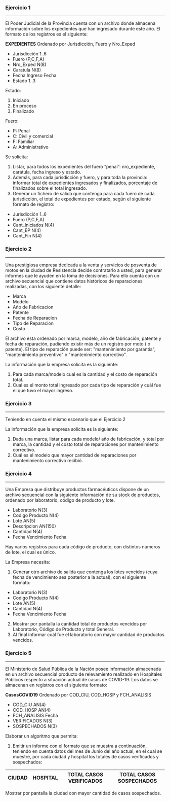 ### Ejercicio 1
---

El Poder Judicial de la Provincia cuenta con un archivo donde almacena información sobre los expedientes que han ingresado durante este año. El formato de los registros es el siguiente:

**EXPEDIENTES** Ordenado por Jurisdicción, Fuero y Nro_Exped
<ul class='fileul'>
	<li class='clave'>Jurisdicción <a>1..6</a>
	<li class='clave'>Fuero <a>(P,C,F,A)</a>
	<li class='clave'>Nro_Exped <a>N(8)</a>
	<li>Caratula <a>N(8)</a>
	<li>Fecha Ingreso <a>Fecha</a>
	<li>Estado <a>1..3</a>
</ul>

Estado:

1. Iniciado
2. En proceso
3. Finalizado

Fuero: 

- P: Penal
- C: Civil y comercial
- F: Familiar
- A: Administrativo


Se solicita:  

1. Listar, para todos los expedientes del fuero “penal”: nro_expediente, carátula, fecha ingreso y estado. 
2. Además, para cada jurisdicción y fuero, y para toda la provincia: informar total de expedientes ingresados y finalizados, porcentaje de finalizados sobre el total ingresado.
3. Generar un fichero de salida que contenga para cada fuero de cada jurisdicción, el total de expedientes por estado, según el siguiente formato de registro:

<ul class='fileul'>
	<li class='clave'>Jurisdicción <a>1..6</a>
	<li class='clave'>Fuero <a>(P,C,F,A)</a>
	<li>Cant_Iniciados <a>N(4)</a>
	<li>Cant_EP <a>N(4)</a>
	<li>Cant_Fin <a>N(4)</a>
</ul>

### Ejercicio 2
---

Una prestigiosa empresa dedicada a la venta y servicios de posventa de motos en la ciudad de Resistencia decide contratarlo a usted, para generar informes que le ayuden en la toma de decisiones.
Para ello cuenta con un archivo secuencial que contiene datos históricos de reparaciones realizadas, con los siguiente detalle:
 
<ul class='fileul'>
	<li>Marca
	<li>Modelo
	<li>Año de Fabricacion
	<li>Patente
	<li>Fecha de Reparacion
	<li>Tipo de Reparacion
	<li>Costo
</ul>


El archivo esta ordenado por marca, modelo, año de fabricación, patente y fecha de reparación, pudiendo existir más de un registro por moto ( o patente).
El tipo de reparación puede ser: "mantenimiento por garantía", "mantenimiento preventivo" o "mantenimiento correctivo".

La información que la empresa solicita es la siguiente:

1. Para cada marca/modelo cual es la cantidad y el costo de reparación total. 
2. Cual es el monto total ingresado por cada tipo de reparación y cuál fue el que tuvo el mayor ingreso.


### Ejercicio 3
---

Teniendo en cuenta el mismo escenario que el Ejercicio 2

La información que la empresa solicita es la siguiente:

1. Dada una marca, listar para cada modelo/ año de fabricación, y total por marca, la cantidad y el costo total de reparaciones por mantenimiento correctivo.
2. Cuál es el modelo que mayor cantidad de reparaciones por mantenimiento correctivo recibió.

### Ejercicio 4
---

Una Empresa que distribuye productos farmacéuticos  dispone de un archivo secuencial con la siguiente información de su stock de productos, ordenado por laboratorio, código de producto y lote.

<ul class='fileul'>
	<li>Laboratorio <a>N(3)</a>
	<li>Codigo Producto <a>N(4)</a>
	<li>Lote <a>AN(5)</a>
	<li>Descripcion <a>AN(150)</a>
	<li>Cantidad <a>N(4)</a>
	<li>Fecha Vencimiento <a>Fecha</a>
</ul>

Hay varios registros para cada código de producto, con distintos números de lote, el cual es único.

La Empresa necesita:

1. Generar otro archivo de salida que contenga los lotes vencidos (cuya fecha de vencimiento sea posterior a la actual), con el siguiente formato:

<ul class='fileul'>
	<li>Laboratorio <a>N(3)</a>
	<li>Codigo Producto <a>N(4)</a>
	<li>Lote <a>AN(5)</a>
	<li>Cantidad <a>N(4)</a>
	<li>Fecha Vencimiento <a>Fecha</a>
</ul>

2. Mostrar por pantalla la cantidad total de productos vencidos por Laboratorio, Código de Producto y total General.
3. Al final informar cuál fue el laboratorio con mayor cantidad de productos vencidos.


### Ejercicio 5
---

El Ministerio de Salud Pública de la Nación posee información almacenada en un archivo secuencial producto de relevamiento realizado en Hospitales Públicos respecto a situación actual de casos de COVID-19.
Los datos se almacenan en registros con el siguiente formato:



**CasosCOVID19** Ordenado por COD_CIU, COD_HOSP y FCH_ANALISIS
<ul class='fileul'>
	<li class='clave'>COD_CIU <a>AN(4)</a>
	<li class='clave'>COD_HOSP <a>AN(4)</a>
	<li class='clave'>FCH_ANALISIS <a>Fecha</a>
	<li>VERIFICADOS <a>N(3)</a>
	<li>SOSPECHADOS <a>N(3)</a>
</ul>

Elaborar un algoritmo que permita:

1. Emitir un informe con el formato que se muestra a continuación, teniendo en cuenta datos del mes de Junio del año actual, en el cual se muestre, por cada ciudad y hospital los totales de casos verificados y sospechados:

| CIUDAD   |   HOSPITAL   |     TOTAL CASOS VERIFICADOS    |    TOTAL CASOS SOSPECHADOS |
|---|---|---|---|

Mostrar por pantalla la ciudad con mayor cantidad de casos sospechados.
